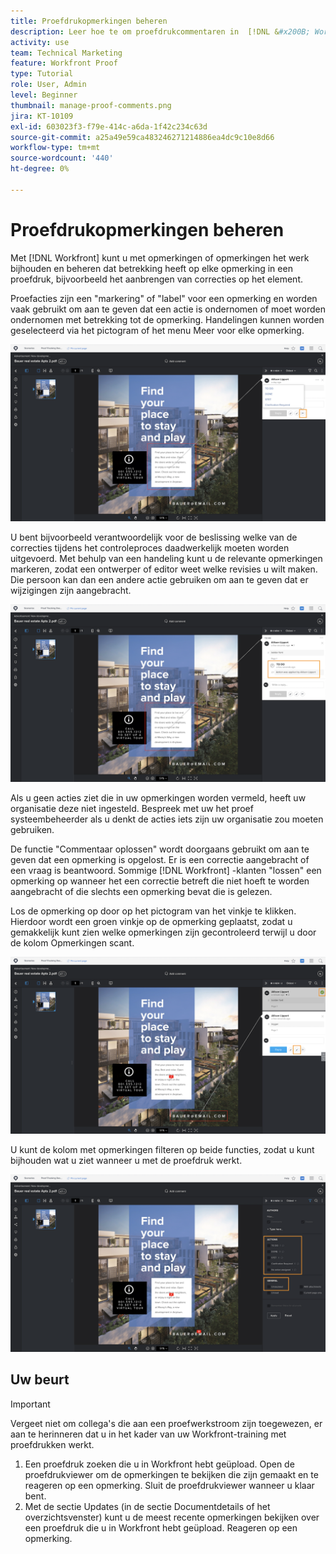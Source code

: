 ```yaml
---
title: Proefdrukopmerkingen beheren
description: Leer hoe te om proefdrukcommentaren in  [!DNL &#x200B; Workfront]  te beheren door commentaaracties toe te passen, commentaren op te lossen, en de commentaarkolom te filtreren.
activity: use
team: Technical Marketing
feature: Workfront Proof
type: Tutorial
role: User, Admin
level: Beginner
thumbnail: manage-proof-comments.png
jira: KT-10109
exl-id: 603023f3-f79e-414c-a6da-1f42c234c63d
source-git-commit: a25a49e59ca483246271214886ea4dc9c10e8d66
workflow-type: tm+mt
source-wordcount: '440'
ht-degree: 0%

---
```


# Proefdrukopmerkingen beheren

Met [!DNL Workfront] kunt u met opmerkingen of opmerkingen het werk bijhouden en beheren dat betrekking heeft op elke opmerking in een proefdruk, bijvoorbeeld het aanbrengen van correcties op het element.

Proefacties zijn een &quot;markering&quot; of &quot;label&quot; voor een opmerking en worden vaak gebruikt om aan te geven dat een actie is ondernomen of moet worden ondernomen met betrekking tot de opmerking. Handelingen kunnen worden geselecteerd via het pictogram of het menu Meer voor elke opmerking.

![&#x200B; een beeld van een proef in de het proefdrukken kijker met het vlagpictogram dat op de commentaar en de beschikbare bewijsacties zichtbaar wordt benadrukt.](assets/manage-comments-1.png)

U bent bijvoorbeeld verantwoordelijk voor de beslissing welke van de correcties tijdens het controleproces daadwerkelijk moeten worden uitgevoerd. Met behulp van een handeling kunt u de relevante opmerkingen markeren, zodat een ontwerper of editor weet welke revisies u wilt maken. Die persoon kan dan een andere actie gebruiken om aan te geven dat er wijzigingen zijn aangebracht.

![&#x200B; een beeld van een proef in de het proefdrukken kijker met de [!UICONTROL To Do] proefdrukactie die op de commentaar wordt benadrukt.](assets/manage-comments-2.png)

Als u geen acties ziet die in uw opmerkingen worden vermeld, heeft uw organisatie deze niet ingesteld. Bespreek met uw het proef systeembeheerder als u denkt de acties iets zijn uw organisatie zou moeten gebruiken.

De functie &quot;Commentaar oplossen&quot; wordt doorgaans gebruikt om aan te geven dat een opmerking is opgelost. Er is een correctie aangebracht of een vraag is beantwoord. Sommige [!DNL Workfront] -klanten &quot;lossen&quot; een opmerking op wanneer het een correctie betreft die niet hoeft te worden aangebracht of die slechts een opmerking bevat die is gelezen.

Los de opmerking op door op het pictogram van het vinkje te klikken. Hierdoor wordt een groen vinkje op de opmerking geplaatst, zodat u gemakkelijk kunt zien welke opmerkingen zijn gecontroleerd terwijl u door de kolom Opmerkingen scant.

![&#x200B; een beeld van een proef in de het proefdrukken kijker met het controletekenpictogram dat op de commentaar wordt benadrukt.](assets/manage-comments-4.png)

U kunt de kolom met opmerkingen filteren op beide functies, zodat u kunt bijhouden wat u ziet wanneer u met de proefdruk werkt.

![&#x200B; een beeld van de commentaarfilters in de het proeven kijker met de [!UICONTROL Actions] en [!UICONTROL General] benadrukte het filtreren opties.](assets/manage-comments-3.png)

## Uw beurt

>[!IMPORTANT]
>
>Vergeet niet om collega&#39;s die aan een proefwerkstroom zijn toegewezen, er aan te herinneren dat u in het kader van uw Workfront-training met proefdrukken werkt.


1. Een proefdruk zoeken die u in Workfront hebt geüpload. Open de proefdrukviewer om de opmerkingen te bekijken die zijn gemaakt en te reageren op een opmerking. Sluit de proefdrukviewer wanneer u klaar bent.
1. Met de sectie Updates (in de sectie Documentdetails of het overzichtsvenster) kunt u de meest recente opmerkingen bekijken over een proefdruk die u in Workfront hebt geüpload. Reageren op een opmerking.


<!--
## Learn more
* Create and manage proof comments
-->

